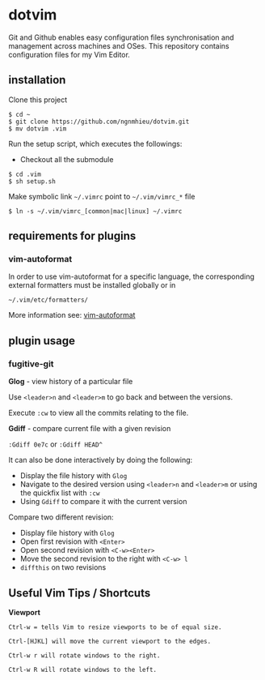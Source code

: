 dotvim
======
Git and Github enables easy configuration files synchronisation and management across machines and OSes.
This repository contains configuration files for my Vim Editor.

installation
------------

Clone this project
```
$ cd ~
$ git clone https://github.com/ngnmhieu/dotvim.git
$ mv dotvim .vim
```
Run the setup script, which executes the followings:
- Checkout all the submodule
```
$ cd .vim
$ sh setup.sh
```

Make symbolic link `~/.vimrc` point to `~/.vim/vimrc_*` file
```
$ ln -s ~/.vim/vimrc_[common|mac|linux] ~/.vimrc
```

requirements for plugins
------------------------

### vim-autoformat

In order to use vim-autoformat for a specific language, the corresponding external formatters must be installed
globally or in 
```
~/.vim/etc/formatters/
```
More information see: [vim-autoformat](https://github.com/Chiel92/vim-autoformat)

## plugin usage

### fugitive-git

**Glog** - view history of a particular file

Use `<leader>n` and `<leader>m` to go back and between the versions.

Execute `:cw` to view all the commits relating to the file.

**Gdiff** - compare current file with a given revision

`:Gdiff 0e7c` or `:Gdiff HEAD^`

It can also be done interactively by doing the following:

- Display the file history with `Glog`
- Navigate to the desired version using `<leader>n` and `<leader>m` or using the quickfix list with `:cw`
- Using `Gdiff` to compare it with the current version

Compare two different revision:

- Display file history with `Glog`
- Open first revision with `<Enter>`
- Open second revision with `<C-w><Enter>`
- Move the second revision to the right with `<C-w> l`
- `diffthis` on two revisions

## Useful Vim Tips / Shortcuts

**Viewport**

```
Ctrl-w = tells Vim to resize viewports to be of equal size.

Ctrl-[HJKL] will move the current viewport to the edges.

Ctrl-w r will rotate windows to the right.

Ctrl-w R will rotate windows to the left.
```

